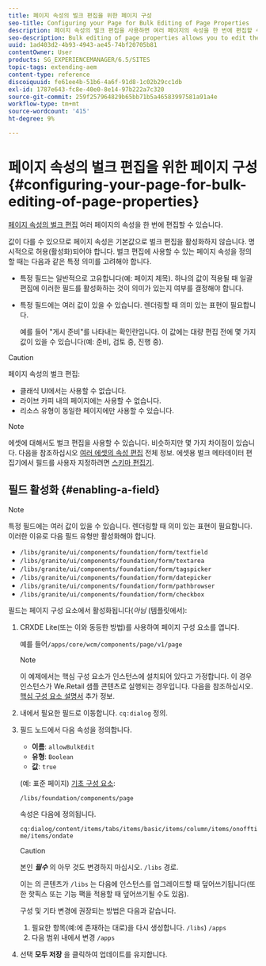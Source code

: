 ```yaml
---
title: 페이지 속성의 벌크 편집을 위한 페이지 구성
seo-title: Configuring your Page for Bulk Editing of Page Properties
description: 페이지 속성의 벌크 편집을 사용하면 여러 페이지의 속성을 한 번에 편집할 수 있습니다
seo-description: Bulk editing of page properties allows you to edit the properties of multiple pages at once
uuid: 1ad403d2-4b93-4943-ae45-74bf20705b81
contentOwner: User
products: SG_EXPERIENCEMANAGER/6.5/SITES
topic-tags: extending-aem
content-type: reference
discoiquuid: fe61ee4b-51b6-4a6f-91d8-1c02b29cc1db
exl-id: 1787e643-fc8e-40e0-8e14-97b222a7c320
source-git-commit: 259f257964829b65bb71b5a46583997581a91a4e
workflow-type: tm+mt
source-wordcount: '415'
ht-degree: 9%

---
```


# 페이지 속성의 벌크 편집을 위한 페이지 구성 {#configuring-your-page-for-bulk-editing-of-page-properties}

[페이지 속성의 벌크 편집](/help/sites-authoring/editing-page-properties.md#from-the-sites-console-multiple-pages) 여러 페이지의 속성을 한 번에 편집할 수 있습니다.

값이 다를 수 있으므로 페이지 속성은 기본값으로 벌크 편집을 활성화하지 않습니다. 명시적으로 허용(활성화)되어야 합니다. 벌크 편집에 사용할 수 있는 페이지 속성을 정의할 때는 다음과 같은 특정 의미를 고려해야 합니다.

* 특정 필드는 일반적으로 고유합니다(예: 페이지 제목). 하나의 값이 적용될 때 일괄 편집에 이러한 필드를 활성화하는 것이 의미가 있는지 여부를 결정해야 합니다.
* 특정 필드에는 여러 값이 있을 수 있습니다. 렌더링할 때 의미 있는 표현이 필요합니다.

  예를 들어 &quot;게시 준비&quot;를 나타내는 확인란입니다. 이 값에는 대량 편집 전에 몇 가지 값이 있을 수 있습니다(예: 준비, 검토 중, 진행 중).

>[!CAUTION]
>
>페이지 속성의 벌크 편집:
>
>* 클래식 UI에서는 사용할 수 없습니다.
>* 라이브 카피 내의 페이지에는 사용할 수 없습니다.
>* 리소스 유형이 동일한 페이지에만 사용할 수 있습니다.
>

>[!NOTE]
>
>에셋에 대해서도 벌크 편집을 사용할 수 있습니다. 비슷하지만 몇 가지 차이점이 있습니다. 다음을 참조하십시오 [여러 에셋의 속성 편집](/help/assets/metadata.md) 전체 정보. 에셋용 벌크 메타데이터 편집기에서 필드를 사용자 지정하려면 [스키마 편집기](/help/assets/metadata-schemas.md).

## 필드 활성화 {#enabling-a-field}

>[!NOTE]
>
>특정 필드에는 여러 값이 있을 수 있습니다. 렌더링할 때 의미 있는 표현이 필요합니다. 이러한 이유로 다음 필드 유형만 활성화해야 합니다.
>
>* `/libs/granite/ui/components/foundation/form/textfield`
>* `/libs/granite/ui/components/foundation/form/textarea`
>* `/libs/granite/ui/components/foundation/form/tagspicker`
>* `/libs/granite/ui/components/foundation/form/datepicker`
>* `/libs/granite/ui/components/foundation/form/pathbrowser`
>* `/libs/granite/ui/components/foundation/form/checkbox`
>

필드는 페이지 구성 요소에서 활성화됩니다(*아님* (템플릿에서):

1. CRXDE Lite(또는 이와 동등한 방법)를 사용하여 페이지 구성 요소를 엽니다.

   예를 들어`/apps/core/wcm/components/page/v1/page`

   >[!NOTE]
   >
   >이 예제에서는 핵심 구성 요소가 인스턴스에 설치되어 있다고 가정합니다. 이 경우 인스턴스가 We.Retail 샘플 콘텐츠로 실행되는 경우입니다. 다음을 참조하십시오. [핵심 구성 요소 설명서](https://experienceleague.adobe.com/docs/experience-manager-core-components/using/introduction.html) 추가 정보.

1. 내에서 필요한 필드로 이동합니다. `cq:dialog` 정의.
1. 필드 노드에서 다음 속성을 정의합니다.

   * **이름**: `allowBulkEdit`
   * **유형**: `Boolean`
   * **값**: `true`

   (예: 표준 페이지) [기초 구성 요소](/help/sites-authoring/default-components-foundation.md):

   `/libs/foundation/components/page`

   속성은 다음에 정의됩니다.

   `cq:dialog/content/items/tabs/items/basic/items/column/items/onofftime/items/ondate`

   >[!CAUTION]
   >
   >본인 ***필수*** 의 아무 것도 변경하지 마십시오. `/libs` 경로.
   >
   >이는 의 콘텐츠가 `/libs` 는 다음에 인스턴스를 업그레이드할 때 덮어쓰기됩니다(또한 핫픽스 또는 기능 팩을 적용할 때 덮어쓰기될 수도 있음).
   >
   >구성 및 기타 변경에 권장되는 방법은 다음과 같습니다.
   >
   >    1. 필요한 항목(예:에 존재하는 대로)을 다시 생성합니다. `/libs`) `/apps`
   >    1. 다음 범위 내에서 변경 `/apps`

1. 선택 **모두 저장** 을 클릭하여 업데이트를 유지합니다.
